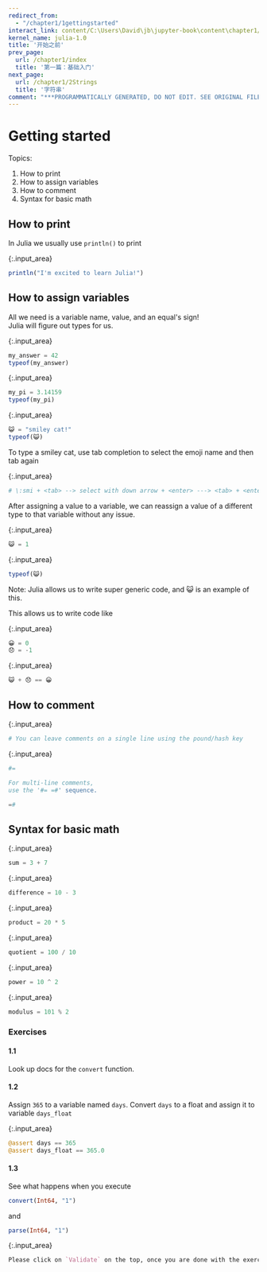 ```yaml
---
redirect_from:
  - "/chapter1/1gettingstarted"
interact_link: content/C:\Users\David\jb\jupyter-book\content\chapter1/1Gettingstarted.ipynb
kernel_name: julia-1.0
title: '开始之前'
prev_page:
  url: /chapter1/index
  title: '第一篇：基础入门'
next_page:
  url: /chapter1/2Strings
  title: '字符串'
comment: "***PROGRAMMATICALLY GENERATED, DO NOT EDIT. SEE ORIGINAL FILES IN /content***"
---
```


# Getting started

Topics:
1.  How to print
2. How to assign variables
3. How to comment
4. Syntax for basic math

## How to print

In Julia we usually use `println()` to print



{:.input_area}
```julia
println("I'm excited to learn Julia!")
```


## How to assign variables

All we need is a variable name, value, and an equal's sign!<br>
Julia will figure out types for us.



{:.input_area}
```julia
my_answer = 42
typeof(my_answer)
```




{:.input_area}
```julia
my_pi = 3.14159
typeof(my_pi)
```




{:.input_area}
```julia
😺 = "smiley cat!"
typeof(😺)
```


To type a smiley cat, use tab completion to select the emoji name and then tab again



{:.input_area}
```julia
# \:smi + <tab> --> select with down arrow + <enter> ---> <tab> + <enter> to complete
```


After assigning a value to a variable, we can reassign a value of a different type to that variable without any issue.



{:.input_area}
```julia
😺 = 1
```




{:.input_area}
```julia
typeof(😺)
```


Note: Julia allows us to write super generic code, and 😺 is an example of this. 

This allows us to write code like



{:.input_area}
```julia
😀 = 0
😞 = -1
```




{:.input_area}
```julia
😺 + 😞 == 😀
```


## How to comment



{:.input_area}
```julia
# You can leave comments on a single line using the pound/hash key
```




{:.input_area}
```julia
#=

For multi-line comments, 
use the '#= =#' sequence.

=#
```


## Syntax for basic math



{:.input_area}
```julia
sum = 3 + 7
```




{:.input_area}
```julia
difference = 10 - 3
```




{:.input_area}
```julia
product = 20 * 5
```




{:.input_area}
```julia
quotient = 100 / 10
```




{:.input_area}
```julia
power = 10 ^ 2
```




{:.input_area}
```julia
modulus = 101 % 2
```


### Exercises

#### 1.1
Look up docs for the `convert` function.

#### 1.2
Assign `365` to a variable named `days`. Convert `days` to a float and assign it to variable `days_float`



{:.input_area}
```julia
@assert days == 365
@assert days_float == 365.0

```


#### 1.3
See what happens when you execute

```julia
convert(Int64, "1")
```
and

```julia
parse(Int64, "1")
```



{:.input_area}
```julia
Please click on `Validate` on the top, once you are done with the exercises.
```

